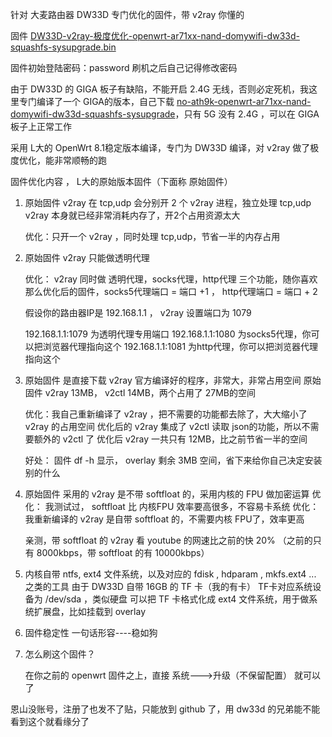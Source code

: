 
针对 大麦路由器  DW33D 专门优化的固件，带 v2ray 你懂的 

固件   [DW33D-v2ray-极度优化-openwrt-ar71xx-nand-domywifi-dw33d-squashfs-sysupgrade.bin](https://github.com/qiang-yu/firmware/raw/master/DW33D-v2ray-%E6%9E%81%E5%BA%A6%E4%BC%98%E5%8C%96-openwrt-ar71xx-nand-domywifi-dw33d-squashfs-sysupgrade.bin)

固件初始登陆密码：password   刷机之后自己记得修改密码

由于 DW33D 的 GIGA 板子有缺陷，不能开启 2.4G 无线，否则必定死机，我这里专门编译了一个 GIGA的版本，自己下载 [no-ath9k-openwrt-ar71xx-nand-domywifi-dw33d-squashfs-sysupgrade](https://github.com/qiang-yu/firmware/raw/master/no-ath9k-openwrt-ar71xx-nand-domywifi-dw33d-squashfs-sysupgrade.bin)，只有 5G 没有 2.4G ，可以在 GIGA 板子上正常工作 

采用 L大的 OpenWrt 8.1稳定版本编译，专门为 DW33D 编译，对 v2ray 做了极度优化，能非常顺畅的跑

固件优化内容 ， L大的原始版本固件（下面称 原始固件）


1. 原始固件 v2ray 在 tcp,udp 会分别开 2 个 v2ray 进程，独立处理 tcp,udp
	v2ray 本身就已经非常消耗内存了，开2个占用资源太大
	
	优化：只开一个 v2ray ，同时处理 tcp,udp，节省一半的内存占用
	
	
2. 原始固件 v2ray 只能做透明代理
	
	优化： v2ray 同时做 透明代理，socks代理，http代理 三个功能，随你喜欢
	那么优化后的固件，socks5代理端口 = 端口 +1 ， http代理端口 = 端口 + 2
	
	假设你的路由器IP是  192.168.1.1 ， v2ray 设置端口为 1079 
		
	192.168.1.1:1079  为透明代理专用端口
	192.168.1.1:1080  为socks5代理，你可以把浏览器代理指向这个
	192.168.1.1:1081  为http代理，你可以把浏览器代理指向这个


3. 原始固件  是直接下载 v2ray 官方编译好的程序，非常大，非常占用空间
		原始固件  v2ray 13MB， v2ctl  14MB，两个占用了 27MB的空间
		
	优化：我自己重新编译了 v2ray ，把不需要的功能都去除了，大大缩小了 v2ray 的占用空间
	优化后的 v2ray 集成了 v2ctl 读取 json的功能，所以不需要额外的 v2ctl 了
	优化后 v2ray 一共只有 12MB，比之前节省一半的空间
	
	好处： 固件 df -h 显示， overlay 剩余 3MB 空间，省下来给你自己决定安装别的什么 
	
	
4. 	原始固件 采用的 v2ray 是不带 softfloat 的，采用内核的 FPU 做加密运算
	优化： 我测试过， softfloat 比 内核FPU 效率要高很多，不容易卡系统
	优化： 我重新编译的 v2ray 是自带 softfloat 的，不需要内核 FPU了，效率更高
	
	亲测，带 softfloat 的 v2ray 看 youtube 的网速比之前的快 20% （之前的只有 8000kbps，带 softfloat 的有 10000kbps）
	
	
5. 内核自带 ntfs, ext4 文件系统，以及对应的 fdisk , hdparam , mkfs.ext4  ... 之类的工具
	由于 DW33D 自带 16GB 的 TF 卡（我的有卡）
	TF卡对应系统设备为 /dev/sda ，类似硬盘
	可以把 TF 卡格式化成 ext4 文件系统，用于做系统扩展盘，比如挂载到 overlay 


6. 固件稳定性
	一句话形容----稳如狗 

	
7. 怎么刷这个固件？
	
	在你之前的 openwrt 固件之上，直接 系统--->升级（不保留配置） 就可以了	
	
恩山没账号，注册了也发不了贴，只能放到 github 了，用 dw33d 的兄弟能不能看到这个就看缘分了
	
	
	
